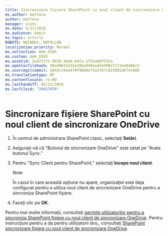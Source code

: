 ```yaml
---
title: Sincronizare fișiere SharePoint cu noul client de sincronizare OneDrive
ms.author: matteva
author: matteva
manager: scotv
ms.date: 5/17/2018
ms.audience: Admin
ms.topic: article
ROBOTS: NOINDEX, NOFOLLOW
localization_priority: Normal
ms.collection: Adm_O365
ms.custom: Adm_O365
ms.assetid: 5ad2f1f2-9650-4eb0-b4fa-2f52a09f535a
ms.openlocfilehash: 99ad9631d31e106a949aad544982f173ee646bc5
ms.sourcegitcommit: dd43cc0a9470f98b8ef2a3787c823801d674c666
ms.translationtype: MT
ms.contentlocale: ro-RO
ms.lasthandoff: 02/12/2019
ms.locfileid: "29917976"
---
```

# <a name="sync-sharepoint-files-with-the-new-onedrive-sync-client"></a>Sincronizare fișiere SharePoint cu noul client de sincronizare OneDrive

1. În centrul de administrare SharePoint clasic, selectaţi **Setări**.
    
2. Asiguraţi-vă că "Butonul de sincronizare OneDrive" este setat pe "Arata butonul Sync."
    
3. Pentru "Sync Client pentru SharePoint," selectaţi **începe noul client**.
    
    > [!NOTE]
    > În cazul în care această opțiune nu apare, organizaţiei este deja configurat pentru a utiliza noul client de sincronizare OneDrive pentru a sincroniza SharePoint fişiere. 
  
4. Faceţi clic pe **OK**.
    
Pentru mai multe informaţii, consultaţi [permite utilizatorilor pentru a sincroniza SharePoint fişiere cu noul client de sincronizare OneDrive](https://go.microsoft.com/fwlink/?linkid=866433). Pentru instrucţiuni pentru a da pentru utilizatorii dvs., consultaţi [SharePoint sincronizare fişiere cu noul client de sincronizare OneDrive](https://go.microsoft.com/fwlink/?linkid=866427).
  


